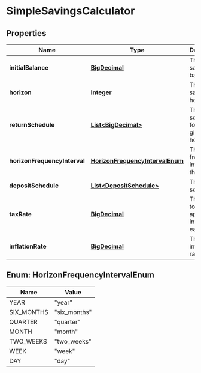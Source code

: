 
# SimpleSavingsCalculator

## Properties
Name | Type | Description | Notes
------------ | ------------- | ------------- | -------------
**initialBalance** | [**BigDecimal**](BigDecimal.md) | The initial savings balance | 
**horizon** | **Integer** | The savings horizon | 
**returnSchedule** | [**List&lt;BigDecimal&gt;**](BigDecimal.md) | The return schedule for the given horizon | 
**horizonFrequencyInterval** | [**HorizonFrequencyIntervalEnum**](#HorizonFrequencyIntervalEnum) | The frequency interval for the horizon |  [optional]
**depositSchedule** | [**List&lt;DepositSchedule&gt;**](DepositSchedule.md) | The deposit schedule |  [optional]
**taxRate** | [**BigDecimal**](BigDecimal.md) | The tax rate to be applied to investment earnings |  [optional]
**inflationRate** | [**BigDecimal**](BigDecimal.md) | The inflation rate |  [optional]


<a name="HorizonFrequencyIntervalEnum"></a>
## Enum: HorizonFrequencyIntervalEnum
Name | Value
---- | -----
YEAR | &quot;year&quot;
SIX_MONTHS | &quot;six_months&quot;
QUARTER | &quot;quarter&quot;
MONTH | &quot;month&quot;
TWO_WEEKS | &quot;two_weeks&quot;
WEEK | &quot;week&quot;
DAY | &quot;day&quot;



